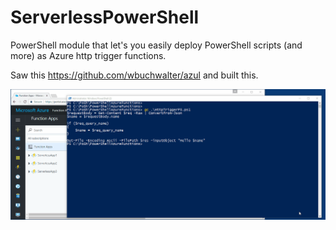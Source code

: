 # ServerlessPowerShell
PowerShell module that let's you easily deploy PowerShell scripts (and more) as Azure http trigger functions.

Saw this https://github.com/wbuchwalter/azul and built this.

![](./media/InvokeDeployAzureFunction.gif)